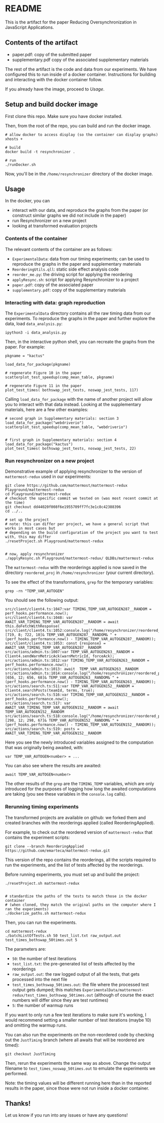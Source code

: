 
# README

This is the artifact for the paper Reducing Oversynchronization in JavaScript Applications.

## Contents of the artifact

* paper.pdf: copy of the submitted paper
* supplementary.pdf copy of the associated supplementary materials

The rest of the artifact is the code and data from our experiments.
We have configured this to run inside of a docker container.
Instructions for building and interacting with the docker container follow.

If you already have the image, proceed to *Usage*.

## Setup and build docker image 

First clone this repo.
Make sure you have docker installed.

Then, from the root of the repo, you can build and run the docker image.
```
# allow docker to access display (so the container can display graphs)
xhosts +

# build
docker build -t resynchronizer . 

# run
./runDocker.sh

```

Now, you'll be in the `/home/resynchronizer` directory of the docker image.


## Usage

In the docker, you can 
* interact with our data, and reproduce the graphs from the paper (or construct similar graphs we did not include in the paper)
* run Resynchronizer on a new project
* looking at transformed evaluation projects

### Contents of the container

The relevant contents of the container are as follows:
* `ExperimentalData`: data from our timing experiments; can be used to reproduce the graphs in the paper and supplementary materials
* `ReorderingUtils.qll`: static side effect analysis code
* `reorder_me.py`: the driving script for applying the reordering
* `applyResync.sh`: script for applying Resynchronizer to a project
* `paper.pdf`: copy of the associated paper
* `supplementary.pdf`: copy of the supplementary materials


### Interacting with data: graph reproduction

The `ExperimentalData` directory contains all the raw timing data from our experiments.
To reproduce the graphs in the paper and further explore the data, load `data_analysis.py`:
```
ipython3 -i data_analysis.py
```
Then, in the interactive python shell, you can recreate the graphs from the paper.
For example:
```
pkgname = "kactus"

load_data_for_package(pkgname) 

# regenerate Figure 10 in the paper
scatterplot_test_speedup(comp_mean_table, pkgname) 

# regenerate Figure 11 in the paper
plot_test_times( bothswap_jest_tests, noswap_jest_tests, 117) 
```
Calling `load_data_for_package` with the name of another project will allow you to interact with that data instead.
Looking at the supplementary materials, here are a few other examples:
```
# second graph in Supplementary materials: section 3
load_data_for_package("webdriverio")
scatterplot_test_speedup(comp_mean_table, "webdriverio")


# first graph in Supplementary materials: section 4
load_data_for_package("kactus")
plot_test_times( bothswap_jest_tests, noswap_jest_tests, 22)
```


### Run resynchronizer on a new project

Demonstrative example of applying resynchronizer to the version of `mattermost-redux` used in our experiments:
```
git clone https://github.com/mattermost/mattermost-redux Playground/mattermost-redux
cd Playground/mattermost-redux
# checkout the specific commit we tested on (was most recent commit at the time)
git checkout dd44020f008f6e1955709ff7fc3e1c8c42388396
cd ../..

# set up the project
# note: this can differ per project, we have a general script that works in most cases but 
# depending on the build configuration of the project you want to test with, this may differ
./resetProject.sh Playground/mattermost-redux


# now, apply resynchronizer
./applyResync.sh Playground/mattermost-redux/ QLDBs/mattermost-redux

```
The `mattermost-redux` with the reorderings applied is now saved in the directory `reordered_proj` in `/home/resynchronizer` (your current directory).

To see the effect of the transformations, `grep` for the temporary variables:
```
grep -rn "TEMP_VAR_AUTOGEN"
```
You should see the following output:
```
src/client/client4.ts:1047:var TIMING_TEMP_VAR_AUTOGEN287__RANDOM = perf_hooks.performance.now();
src/client/client4.ts:1048: var AWAIT_VAR_TIMING_TEMP_VAR_AUTOGEN287__RANDOM = await  this.doFetchWithResponse(
src/client/client4.ts:1052:console.log("/home/resynchronizer/reordered_proj/src/client/client4.ts& [719, 8; 722, 10]& TEMP_VAR_AUTOGEN287__RANDOM& " + (perf_hooks.performance.now() - TIMING_TEMP_VAR_AUTOGEN287__RANDOM));
src/client/client4.ts:1053: const {response} =  AWAIT_VAR_TIMING_TEMP_VAR_AUTOGEN287__RANDOM
src/actions/admin.ts:1007:var TEMP_VAR_AUTOGEN263__RANDOM =  Client4.sendWarnMetricAck(warnMetricId, forceAck);
src/actions/admin.ts:1012:var TIMING_TEMP_VAR_AUTOGEN263__RANDOM = perf_hooks.performance.now();
src/actions/admin.ts:1013: await  TEMP_VAR_AUTOGEN263__RANDOM
src/actions/admin.ts:1014:console.log("/home/resynchronizer/reordered_proj/src/actions/admin.ts& [656, 12; 656, 68]& TEMP_VAR_AUTOGEN263__RANDOM& " + (perf_hooks.performance.now() - TIMING_TEMP_VAR_AUTOGEN263__RANDOM));
src/actions/search.ts:511:var TEMP_VAR_AUTOGEN152__RANDOM =  Client4.searchPosts(teamId, terms, true);
src/actions/search.ts:516:var TIMING_TEMP_VAR_AUTOGEN152__RANDOM = perf_hooks.performance.now();
src/actions/search.ts:517: var AWAIT_VAR_TIMING_TEMP_VAR_AUTOGEN152__RANDOM = await  TEMP_VAR_AUTOGEN152__RANDOM
src/actions/search.ts:518:console.log("/home/resynchronizer/reordered_proj/src/actions/search.ts& [298, 12; 298, 67]& TEMP_VAR_AUTOGEN152__RANDOM& " + (perf_hooks.performance.now() - TIMING_TEMP_VAR_AUTOGEN152__RANDOM));
src/actions/search.ts:519: posts =   AWAIT_VAR_TIMING_TEMP_VAR_AUTOGEN152__RANDOM

```
Here you see the newly introduced variables assigned to the computation that was originally being awaited, with:
```
var TEMP_VAR_AUTOGEN<number> = ...
```
You can also see where the results are awaited: 
```
await TEMP_VAR_AUTOGEN<number>
```

The other results of the `grep` are the `TIMING_TEMP` variables, which are only introduced for the purposes of logging how long the awaited computations are taking (you see these variables in the `console.log` calls).

### Rerunning timing experiments

The transformed projects are available on github: we forked them and created branches with the reorderings applied (called ReorderingApplied).

For example, to check out the reordered version of `mattermost-redux` that contains the experiment scripts:
```
git clone --branch ReorderingApplied https://github.com/emarteca/mattermost-redux.git 
```

This version of the repo contains the reorderings, all the scripts required to run the experiments, and the list of tests affected by the reorderings.


Before running experiments, you must set up and build the project:
```
./resetProject.sh mattermost-redux


# standardize the paths of the tests to match those in the docker container
# (when cloned, they match the original paths on the computer where I ran the experiments)
./dockerize_paths.sh mattermost-redux
```

Then, you can run the experiments.
```
cd mattermost-redux
./batchListOfTests.sh 50 test_list.txt raw_output.out test_times_bothswap_50times.out 5
```
The parameters are:
* `50`: the number of test iterations
* `test_list.txt`: the pre-generated list of tests affected by the reorderings
* `raw_output.out`: the raw logged output of all the tests, that gets processed into the next file
* `test_times_bothswap_50times.out`: the file where the processed test output gets dumped; this matches `ExperimentalData/mattermost-redux/test_times_bothswap_50times.out` (although of course the exact numbers will differ since they are test runtimes)
* `5`: the number of warmup runs

If you want to only run a few test iterations to make sure it's working, I would recommend setting a smaller number of test iterations (maybe 10) and omitting the warmup runs.

You can also run the experiments on the non-reordered code by checking out the `JustTiming` branch (where all awaits that will be reordered are timed):
```
git checkout JustTiming
```
Then, rerun the experiments the same way as above.
Change the output filename to `test_times_noswap_50times.out` to emulate the experiments we performed.

Note: the timing values will be different running here than in the reported results in the paper, since those were not run inside a docker container. 



## Thanks!
Let us know if you run into any issues or have any questions!


